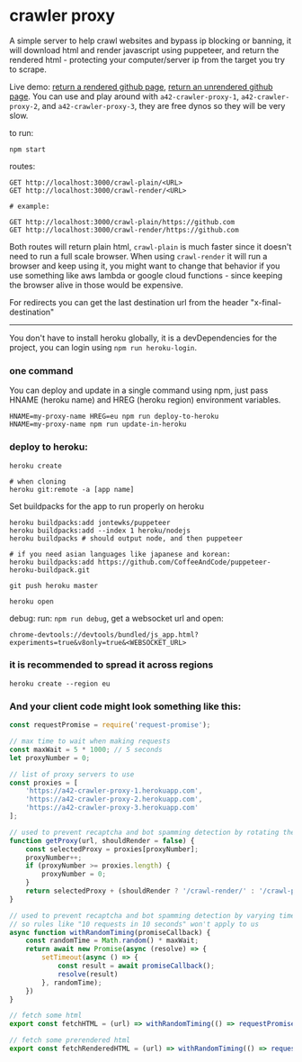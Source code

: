 # crawler proxy

A simple server to help crawl websites and bypass ip blocking or banning, it will download html and render javascript using puppeteer, and return the rendered html - protecting your computer/server ip from the target you try to scrape.

Live demo: [return a rendered github page](https://a42-crawler-proxy-1.herokuapp.com/crawl-render/https://github.com), [return an unrendered github page](https://a42-crawler-proxy-1.herokuapp.com/crawl-plain/https://github.com).
You can use and play around with `a42-crawler-proxy-1`, `a42-crawler-proxy-2`, and `a42-crawler-proxy-3`, they are free dynos so they will be very slow.

to run:
```
npm start
```

routes:
```
GET http://localhost:3000/crawl-plain/<URL>
GET http://localhost:3000/crawl-render/<URL>

# example:

GET http://localhost:3000/crawl-plain/https://github.com
GET http://localhost:3000/crawl-render/https://github.com
```

Both routes will return plain html, `crawl-plain` is much faster since it doesn't need to run a full scale browser.
When using `crawl-render` it will run a browser and keep using it, you might want to change that behavior if you use something like aws lambda or google cloud functions - since keeping the browser alive in those would be expensive.

For redirects you can get the last destination url from the header "x-final-destination"



---

You don't have to install heroku globally, it is a devDependencies for the project,
you can login using `npm run heroku-login`.

### one command
You can deploy and update in a single command using npm, just pass HNAME (heroku name) and HREG (heroku region) environment variables.
```
HNAME=my-proxy-name HREG=eu npm run deploy-to-heroku 
HNAME=my-proxy-name npm run update-in-heroku
```


### deploy to heroku:
```
heroku create

# when cloning
heroku git:remote -a [app name]
```

Set buildpacks for the app to run properly on heroku
```
heroku buildpacks:add jontewks/puppeteer
heroku buildpacks:add --index 1 heroku/nodejs
heroku buildpacks # should output node, and then puppeteer

# if you need asian languages like japanese and korean:
heroku buildpacks:add https://github.com/CoffeeAndCode/puppeteer-heroku-buildpack.git
```
```
git push heroku master
```
```
heroku open
```

debug:
run: ```npm run debug```, get a websocket url and open:
```
chrome-devtools://devtools/bundled/js_app.html?experiments=true&v8only=true&<WEBSOCKET_URL>
```

### it is recommended to spread it across regions
```
heroku create --region eu
```

### And your client code might look something like this:
```javascript
const requestPromise = require('request-promise');

// max time to wait when making requests
const maxWait = 5 * 1000; // 5 seconds
let proxyNumber = 0;

// list of proxy servers to use
const proxies = [
    'https://a42-crawler-proxy-1.herokuapp.com',
    'https://a42-crawler-proxy-2.herokuapp.com',
    'https://a42-crawler-proxy-3.herokuapp.com'
];

// used to prevent recaptcha and bot spamming detection by rotating the ip address
function getProxy(url, shouldRender = false) {
    const selectedProxy = proxies[proxyNumber];
    proxyNumber++;
    if (proxyNumber >= proxies.length) {
        proxyNumber = 0;
    }
    return selectedProxy + (shouldRender ? '/crawl-render/' : '/crawl-plain/') + url
}

// used to prevent recaptcha and bot spamming detection by varying time like e "real" user
// so rules like "10 requests in 10 seconds" won't apply to us
async function withRandomTiming(promiseCallback) {
    const randomTime = Math.random() * maxWait;
    return await new Promise(async (resolve) => {
        setTimeout(async () => {
            const result = await promiseCallback();
            resolve(result)
        }, randomTime);
    })
}

// fetch some html
export const fetchHTML = (url) => withRandomTiming(() => requestPromise(getProxy(url, false)))

// fetch some prerendered html
export const fetchRenderedHTML = (url) => withRandomTiming(() => requestPromise(getProxy(url, true)))
```
